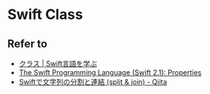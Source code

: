 # Swift Class

## Refer to

* [クラス | Swift言語を学ぶ](http://tea-leaves.jp/swift/content/クラス)
* [The Swift Programming Language (Swift 2.1): Properties](https://developer.apple.com/library/ios/documentation/Swift/Conceptual/Swift_Programming_Language/Properties.html)
* [Swiftで文字列の分割と連結 (split & join) - Qiita](http://qiita.com/yuch_i/items/76f4d15c03aa7ba3b391)
